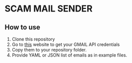 # SCAM MAIL SENDER
## How to use
1. Clone this repository
2. Go to [this](http://github.com) website to get your GMAIL API credentials
3. Copy them to your repository folder.
4. Provide YAML or JSON list of emails as in example files.
